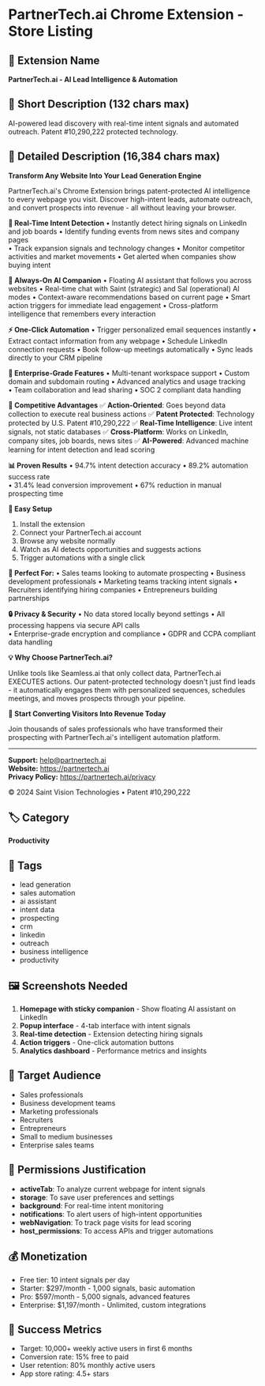 # PartnerTech.ai Chrome Extension - Store Listing

## 🚀 Extension Name

**PartnerTech.ai - AI Lead Intelligence & Automation**

## 📝 Short Description (132 chars max)

AI-powered lead discovery with real-time intent signals and automated outreach. Patent #10,290,222 protected technology.

## 📖 Detailed Description (16,384 chars max)

**Transform Any Website Into Your Lead Generation Engine**

PartnerTech.ai's Chrome Extension brings patent-protected AI intelligence to every webpage you visit. Discover high-intent leads, automate outreach, and convert prospects into revenue - all without leaving your browser.

**🎯 Real-Time Intent Detection**
• Instantly detect hiring signals on LinkedIn and job boards
• Identify funding events from news sites and company pages  
• Track expansion signals and technology changes
• Monitor competitor activities and market movements
• Get alerted when companies show buying intent

**🤖 Always-On AI Companion**
• Floating AI assistant that follows you across websites
• Real-time chat with Saint (strategic) and Sal (operational) AI modes
• Context-aware recommendations based on current page
• Smart action triggers for immediate lead engagement
• Cross-platform intelligence that remembers every interaction

**⚡ One-Click Automation**
• Trigger personalized email sequences instantly
• Extract contact information from any webpage
• Schedule LinkedIn connection requests
• Book follow-up meetings automatically
• Sync leads directly to your CRM pipeline

**🏢 Enterprise-Grade Features**
• Multi-tenant workspace support
• Custom domain and subdomain routing
• Advanced analytics and usage tracking  
• Team collaboration and lead sharing
• SOC 2 compliant data handling

**🚀 Competitive Advantages**
✅ **Action-Oriented**: Goes beyond data collection to execute real business actions
✅ **Patent Protected**: Technology protected by U.S. Patent #10,290,222
✅ **Real-Time Intelligence**: Live intent signals, not static databases
✅ **Cross-Platform**: Works on LinkedIn, company sites, job boards, news sites
✅ **AI-Powered**: Advanced machine learning for intent detection and lead scoring

**📊 Proven Results**
• 94.7% intent detection accuracy
• 89.2% automation success rate  
• 31.4% lead conversion improvement
• 67% reduction in manual prospecting time

**🔧 Easy Setup**

1. Install the extension
2. Connect your PartnerTech.ai account
3. Browse any website normally
4. Watch as AI detects opportunities and suggests actions
5. Trigger automations with a single click

**🌟 Perfect For:**
• Sales teams looking to automate prospecting
• Business development professionals
• Marketing teams tracking intent signals
• Recruiters identifying hiring companies
• Entrepreneurs building partnerships

**🔒 Privacy & Security**
• No data stored locally beyond settings
• All processing happens via secure API calls  
• Enterprise-grade encryption and compliance
• GDPR and CCPA compliant data handling

**💡 Why Choose PartnerTech.ai?**

Unlike tools like Seamless.ai that only collect data, PartnerTech.ai EXECUTES actions. Our patent-protected technology doesn't just find leads - it automatically engages them with personalized sequences, schedules meetings, and moves prospects through your pipeline.

**🎯 Start Converting Visitors Into Revenue Today**

Join thousands of sales professionals who have transformed their prospecting with PartnerTech.ai's intelligent automation platform.

---

**Support:** help@partnertech.ai  
**Website:** https://partnertech.ai  
**Privacy Policy:** https://partnertech.ai/privacy

© 2024 Saint Vision Technologies • Patent #10,290,222

## 🏷️ Category

**Productivity**

## 🎨 Tags

- lead generation
- sales automation
- ai assistant
- intent data
- prospecting
- crm
- linkedin
- outreach
- business intelligence
- productivity

## 🖼️ Screenshots Needed

1. **Homepage with sticky companion** - Show floating AI assistant on LinkedIn
2. **Popup interface** - 4-tab interface with intent signals
3. **Real-time detection** - Extension detecting hiring signals
4. **Action triggers** - One-click automation buttons
5. **Analytics dashboard** - Performance metrics and insights

## 👥 Target Audience

- Sales professionals
- Business development teams
- Marketing professionals
- Recruiters
- Entrepreneurs
- Small to medium businesses
- Enterprise sales teams

## 🔐 Permissions Justification

- **activeTab**: To analyze current webpage for intent signals
- **storage**: To save user preferences and settings
- **background**: For real-time intent monitoring
- **notifications**: To alert users of high-intent opportunities
- **webNavigation**: To track page visits for lead scoring
- **host_permissions**: To access APIs and trigger automations

## 💰 Monetization

- Free tier: 10 intent signals per day
- Starter: $297/month - 1,000 signals, basic automation
- Pro: $597/month - 5,000 signals, advanced features
- Enterprise: $1,197/month - Unlimited, custom integrations

## 🎯 Success Metrics

- Target: 10,000+ weekly active users in first 6 months
- Conversion rate: 15% free to paid
- User retention: 80% monthly active users
- App store rating: 4.5+ stars
